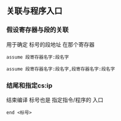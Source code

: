 ##  关联与程序入口
###   假设寄存器与段的关联
用于确定 标号的段地址 在那个寄存器
```shell
assume 段寄存器名字:段名字
```
```shell
assume 段寄存器名字:段名字,段寄存器名字:段名字
```




###   结尾和指定cs:ip
结束编译
标号也是 指定指令/程序的 入口
```shell
end <标号>
```
